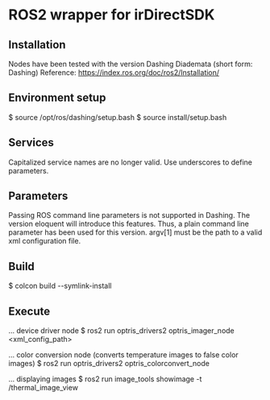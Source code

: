 # ROS2 wrapper for irDirectSDK

## Installation
Nodes have been tested with the version Dashing Diademata (short form: Dashing)
Reference: https://index.ros.org/doc/ros2/Installation/


## Environment setup
$ source /opt/ros/dashing/setup.bash
$ source install/setup.bash

## Services
Capitalized service names are no longer valid. Use underscores to define parameters.

## Parameters
Passing ROS command line parameters is not supported in Dashing. The version eloquent will introduce this features.
Thus, a plain command line parameter has been used for this version. argv[1] must be the path to a valid xml configuration file.

## Build
$ colcon build --symlink-install

## Execute
... device driver node
$ ros2 run optris_drivers2 optris_imager_node <xml_config_path>

... color conversion node (converts temperature images to false color images)
$ ros2 run optris_drivers2 optris_colorconvert_node

... displaying images
$ ros2 run image_tools showimage -t /thermal_image_view